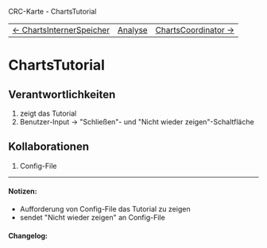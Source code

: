 CRC-Karte - ChartsTutorial
<table>
<tbody>
  <tr>
    <td>
        <a href='crc-ChartsInterner_Speicher.md'>
            ← ChartsInternerSpeicher
        </a>
    </td>
    <td>
        <a href='README.md'>
            Analyse
        </a>
    </td>
    <td>
        <a href='crc-ChartsCoordinator.md'>
            ChartsCoordinator →
        </a>
    </td>
  </tr>
</tbody>
</table>



# ChartsTutorial
## Verantwortlichkeiten
<!-- Wissen, welches verwaltet und angeboten wird, Aktion die angeboten werden, öffentliche Leistung -->
<!-- "Walkthrough" -> Szenarien zur Anwendung des Systems -->
<!-- Nichts, was eine andere Klasse machen könnte -->
<!-- Die Sachen die die Klasse macht -> keiner anderen Klasse geben -->
<!-- zentrale Verantwortlichkeiten vs verteilt -->
1. zeigt das Tutorial
2. Benutzer-Input -> "Schließen"- und "Nicht wieder zeigen"-Schaltfläche

## Kollaborationen
<!-- Kann die Klasse die Verantwortlichkeiten selbstädnig erfüllen? Was benötigt sie von welcher Klasse? -->
<!-- Was weiß die Klasse? Welche anderen Klassen benötigen die Informationen? -->
1. Config-File

---
#### Notizen:
<!-- Hier Notizen zum Denkprozess, Hintergrundgedanken, Klarstellungen hinzufügen  -->
- Aufforderung von Config-File das Tutorial zu zeigen
- sendet "Nicht wieder zeigen" an Config-File

#### Changelog:
<!-- Hier eventuelle Abänderungen dokumentieren -->
